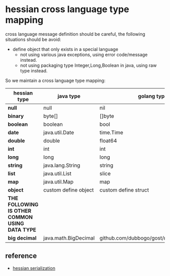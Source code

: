 # hessian cross language type mapping 

cross language message definition should be careful, the following situations should be avoid:
- define object that only exists in a special language
	- not using various java exceptions, using error code/message instead.
	- not using packaging type Integer,Long,Boolean in java, using raw type instead.


So we maintain a cross language type mapping:

| hessian type |  java type  |  golang type | 
| --- | --- | --- | 
| **null** | null | nil | 
| **binary** | byte[] | []byte | 
| **boolean** | boolean | bool |
| **date** | java.util.Date | time.Time |
| **double** | double | float64 |
| **int** | int | int |
| **long** | long | long |
| **string** | java.lang.String | string |
| **list** | java.util.List | slice |
| **map** | java.util.Map | map |
| **object** | custom define object | custom define struct|
| **THE FOLLOWING IS OTHER COMMON USING DATA TYPE** | 
| **big decimal** | java.math.BigDecimal | github.com/dubbogo/gost/math/big/Decimal


## reference

- [hessian serialization](http://hessian.caucho.com/doc/hessian-serialization.html)

